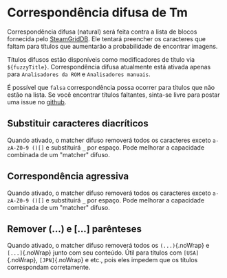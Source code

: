 # Correspondência difusa de Tm

Correspondência difusa (natural) será feita contra a lista de blocos fornecida pelo [SteamGridDB](http://www.steamgriddb.com/). Ele tentará preencher os caracteres que faltam para títulos que aumentarão a probabilidade de encontrar imagens.

Títulos difusos estão disponíveis como modificadores de título via `${fuzzyTitle}`. Correspondência difusa atualmente está ativada apenas para `Analisadores da ROM` e `Analisadores manuais`.

É possível que `falsa` correspondência possa ocorrer para títulos que não estão na lista. Se você encontrar títulos faltantes, sinta-se livre para postar uma issue no [github](https://github.com/FrogTheFrog/steam-rom-manager/issues).

## Substituir caracteres diacríticos

Quando ativado, o matcher difuso removerá todos os caracteres exceto `a-zA-Z0-9 ()[]` e substituirá `_` por espaço. Pode melhorar a capacidade combinada de um "matcher" difuso.

## Correspondência agressiva

Quando ativado, o matcher difuso removerá todos os caracteres exceto `a-zA-Z0-9 ()[]` e substituirá `_` por espaço. Pode melhorar a capacidade combinada de um "matcher" difuso.

## Remover (...) e [...] parênteses

Quando ativado, o matcher difuso removerá todos os `(...)`{.noWrap} e `[...]`{.noWrap} junto com seu conteúdo. Útil para títulos com `[USA]`{.noWrap}, `[JPN]`{.noWrap} e etc., pois eles impedem que os títulos correspondam corretamente.
